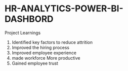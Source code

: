 # HR-ANALYTICS-POWER-BI-DASHBORD
Project Learnings
1) Identified key factors to reduce attrition
2) Improved  the hiring process
3) Improved employee experience
4) made workforce More productive
5) Gained employee trust
   

